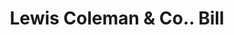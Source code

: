 ---
doi: 10.7916/D8SF478N
date_other: '1880'
date_other_textual: 1880-1889
form: printed ephemera
genre:
- Invoices
name:
- Lewis Coleman & Co.
object_in_context_url: https://biggert.cul.columbia.edu/items/view/ave_biggert_00417
subject_hierarchical_geographic:
- Boston, Massachusetts, United States
subject_name:
- Lewis Coleman & Co.
title: Lewis Coleman & Co.. Bill
sort_title: Lewis Coleman & Co.. Bill
call_number: ave_biggert_00417
coordinates:
- 42.35805555555556,-71.06361111111111
pid: ave_biggert_00417
identifiers: ave_biggert_00417
thumbnail: https://derivativo-2.library.columbia.edu/iiif/2/ldpd:344050/full/!256,256/0/native.jpg
permalink: "/items/ave_biggert_00417/"
layout: iiif-image-page
---